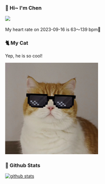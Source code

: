 ### 👋 Hi~ I'm Chen 

![](https://komarev.com/ghpvc/?username=z1cheng&style=flat)

My heart rate on 2023-09-16 is 63～139 bpm💖

### 🐈 My Cat
Yep, he is so cool!

<img src="/images/mycat.jpg" width="300px" />

### 🧐 Github Stats
[![github stats](https://github-readme-stats.vercel.app/api?username=z1cheng&show_icons=true&theme=default)](https://github.com/anuraghazra/github-readme-stats)

